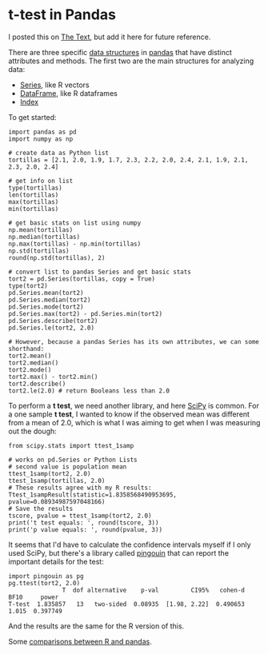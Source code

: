 # t-test in Pandas

I posted this on [The Text][1], but add it here for future
reference.

There are three specific [data structures][6] in [pandas][2]
that have distinct attributes and methods. The first two are
the main structures for analyzing data:

- [Series][3], like R vectors
- [DataFrame][4], like R dataframes
- [Index][5]

To get started:

```
import pandas as pd
import numpy as np

# create data as Python list
tortillas = [2.1, 2.0, 1.9, 1.7, 2.3, 2.2, 2.0, 2.4, 2.1, 1.9, 2.1, 2.3, 2.0, 2.4]

# get info on list
type(tortillas)
len(tortillas)
max(tortillas)
min(tortillas)

# get basic stats on list using numpy
np.mean(tortillas)
np.median(tortillas)
np.max(tortillas) - np.min(tortillas)
np.std(tortillas)
round(np.std(tortillas), 2)

# convert list to pandas Series and get basic stats 
tort2 = pd.Series(tortillas, copy = True)
type(tort2)
pd.Series.mean(tort2)
pd.Series.median(tort2)
pd.Series.mode(tort2)
pd.Series.max(tort2) - pd.Series.min(tort2)
pd.Series.describe(tort2)
pd.Series.le(tort2, 2.0)

# However, because a pandas Series has its own attributes, we can some shorthand:
tort2.mean()
tort2.median()
tort2.mode()
tort2.max() - tort2.min()
tort2.describe()
tort2.le(2.0) # return Booleans less than 2.0 
```

To perform a **t test**, we need another library, and here
[SciPy][7] is common. For a one sample **t test**, I wanted
to know if the observed mean was different from a mean of
2.0, which is what I was aiming to get when I was measuring
out the dough:

```
from scipy.stats import ttest_1samp

# works on pd.Series or Python Lists
# second value is population mean
ttest_1samp(tort2, 2.0)
ttest_1samp(tortillas, 2.0)
# These results agree with my R results:
Ttest_1sampResult(statistic=1.8358568490953695, pvalue=0.08934987597048166)
# Save the results
tscore, pvalue = ttest_1samp(tort2, 2.0)
print('t test equals: ', round(tscore, 3))
print('p value equals: ', round(pvalue, 3))
```

It seems that I'd have to calculate the confidence intervals
myself if I only used SciPy, but there's a library called
[pingouin][8] that can report the important details for the
test:

```
import pingouin as pg
pg.ttest(tort2, 2.0)
               T  dof alternative    p-val         CI95%   cohen-d   BF10     power
T-test  1.835857   13   two-sided  0.08935  [1.98, 2.22]  0.490653  1.015  0.397749
```

And the results are the same for the R version of this.

Some [comparisons between R and pandas][9].


[1]:https://cseanburns.net/WWW/index.html#measuring-food-with-pandas
[2]:https://pandas.pydata.org/docs/index.html
[3]:https://pandas.pydata.org/docs/reference/api/pandas.Series.html
[4]:https://pandas.pydata.org/docs/reference/frame.html
[5]:https://pandas.pydata.org/docs/reference/api/pandas.Index.html
[6]:https://pandas.pydata.org/pandas-docs/stable/user_guide/dsintro.html
[7]:https://docs.scipy.org/doc/scipy/reference/stats.html
[8]:https://pingouin-stats.org/index.html
[9]:https://pandas.pydata.org/docs/getting_started/comparison/comparison_with_r.html

